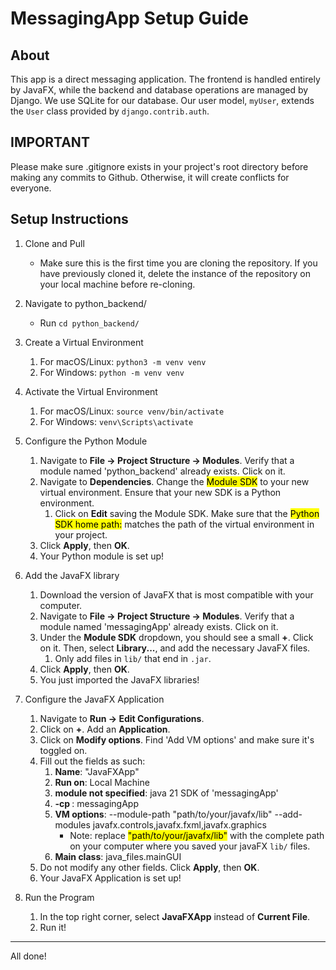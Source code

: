 # MessagingApp Setup Guide

## About
This app is a direct messaging application. The frontend is handled entirely by JavaFX, while the backend and database operations are managed by Django. We use SQLite for our database. Our user model, `myUser`, extends the `User` class provided by `django.contrib.auth`.

## IMPORTANT
Please make sure .gitignore exists in your project's root directory before making any commits to Github. Otherwise, it will create conflicts for everyone. 

## Setup Instructions

1. Clone and Pull
   - Make sure this is the first time you are cloning the repository. If you have previously cloned it, delete the instance of the repository on your local machine before re-cloning.

2. Navigate to python_backend/
   - Run `cd python_backend/`

3. Create a Virtual Environment
   1. For macOS/Linux: `python3 -m venv venv`
   2. For Windows: `python -m venv venv`

4. Activate the Virtual Environment
   1. For macOS/Linux: `source venv/bin/activate`
   2. For Windows: `venv\Scripts\activate`

5. Configure the Python Module
   1. Navigate to **File -> Project Structure -> Modules**. Verify that a module named 'python_backend' already exists. Click on it.
   2. Navigate to **Dependencies**. Change the <mark>Module SDK</mark> to your new virtual environment. Ensure that your new SDK is a Python environment.
      1. Click on **Edit** saving the Module SDK. Make sure that the <mark>Python SDK home path:</mark> matches the path of the virtual environment in your project.
   3. Click **Apply**, then **OK**.
   4. Your Python module is set up!

6. Add the JavaFX library
   1. Download the version of JavaFX that is most compatible with your computer.
   2. Navigate to **File -> Project Structure -> Modules**. Verify that a module named 'messagingApp' already exists. Click on it.
   3. Under the **Module SDK** dropdown, you should see a small **+**. Click on it. Then, select **Library...**, and add the necessary JavaFX files.
      1. Only add files in `lib/` that end in `.jar`.
   4. Click **Apply**, then **OK**.
   5. You just imported the JavaFX libraries!

7. Configure the JavaFX Application
   1. Navigate to **Run -> Edit Configurations**.
   2. Click on **+**. Add an **Application**.
   3. Click on **Modify options**. Find 'Add VM options' and make sure it's toggled on.
   4. Fill out the fields as such:
      1. **Name**: "JavaFXApp"
      2. **Run on**: Local Machine
      3. **module not specified**: java 21 SDK of 'messagingApp'
      4. **-cp <no module>**: messagingApp
      5. **VM options**: --module-path "path/to/your/javafx/lib" --add-modules javafx.controls,javafx.fxml,javafx.graphics
         - Note: replace <mark>"path/to/your/javafx/lib"</mark> with the complete path on your computer where you saved your javaFX `lib/` files.
      6. **Main class**: java_files.mainGUI
   5. Do not modify any other fields. Click **Apply**, then **OK**.
   6. Your JavaFX Application is set up!

8. Run the Program
   1. In the top right corner, select **JavaFXApp** instead of **Current File**.
   2. Run it!

---

All done! 

